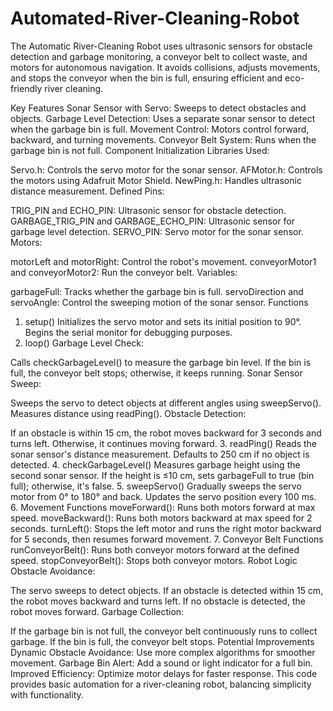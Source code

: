# Automated-River-Cleaning-Robot
The Automatic River-Cleaning Robot uses ultrasonic sensors for obstacle detection and garbage monitoring, a conveyor belt to collect waste, and motors for autonomous navigation. It avoids collisions, adjusts movements, and stops the conveyor when the bin is full, ensuring efficient and eco-friendly river cleaning.

Key Features
Sonar Sensor with Servo: Sweeps to detect obstacles and objects.
Garbage Level Detection: Uses a separate sonar sensor to detect when the garbage bin is full.
Movement Control: Motors control forward, backward, and turning movements.
Conveyor Belt System: Runs when the garbage bin is not full.
Component Initialization
Libraries Used:

Servo.h: Controls the servo motor for the sonar sensor.
AFMotor.h: Controls the motors using Adafruit Motor Shield.
NewPing.h: Handles ultrasonic distance measurement.
Defined Pins:

TRIG_PIN and ECHO_PIN: Ultrasonic sensor for obstacle detection.
GARBAGE_TRIG_PIN and GARBAGE_ECHO_PIN: Ultrasonic sensor for garbage level detection.
SERVO_PIN: Servo motor for the sonar sensor.
Motors:

motorLeft and motorRight: Control the robot's movement.
conveyorMotor1 and conveyorMotor2: Run the conveyor belt.
Variables:

garbageFull: Tracks whether the garbage bin is full.
servoDirection and servoAngle: Control the sweeping motion of the sonar sensor.
Functions
1. setup()
Initializes the servo motor and sets its initial position to 90°.
Begins the serial monitor for debugging purposes.
2. loop()
Garbage Level Check:

Calls checkGarbageLevel() to measure the garbage bin level.
If the bin is full, the conveyor belt stops; otherwise, it keeps running.
Sonar Sensor Sweep:

Sweeps the servo to detect objects at different angles using sweepServo().
Measures distance using readPing().
Obstacle Detection:

If an obstacle is within 15 cm, the robot moves backward for 3 seconds and turns left.
Otherwise, it continues moving forward.
3. readPing()
Reads the sonar sensor's distance measurement.
Defaults to 250 cm if no object is detected.
4. checkGarbageLevel()
Measures garbage height using the second sonar sensor.
If the height is ≤10 cm, sets garbageFull to true (bin full); otherwise, it's false.
5. sweepServo()
Gradually sweeps the servo motor from 0° to 180° and back.
Updates the servo position every 100 ms.
6. Movement Functions
moveForward():
Runs both motors forward at max speed.
moveBackward():
Runs both motors backward at max speed for 2 seconds.
turnLeft():
Stops the left motor and runs the right motor backward for 5 seconds, then resumes forward movement.
7. Conveyor Belt Functions
runConveyorBelt():
Runs both conveyor motors forward at the defined speed.
stopConveyorBelt():
Stops both conveyor motors.
Robot Logic
Obstacle Avoidance:

The servo sweeps to detect objects.
If an obstacle is detected within 15 cm, the robot moves backward and turns left.
If no obstacle is detected, the robot moves forward.
Garbage Collection:

If the garbage bin is not full, the conveyor belt continuously runs to collect garbage.
If the bin is full, the conveyor belt stops.
Potential Improvements
Dynamic Obstacle Avoidance: Use more complex algorithms for smoother movement.
Garbage Bin Alert: Add a sound or light indicator for a full bin.
Improved Efficiency: Optimize motor delays for faster response.
This code provides basic automation for a river-cleaning robot, balancing simplicity with functionality.
